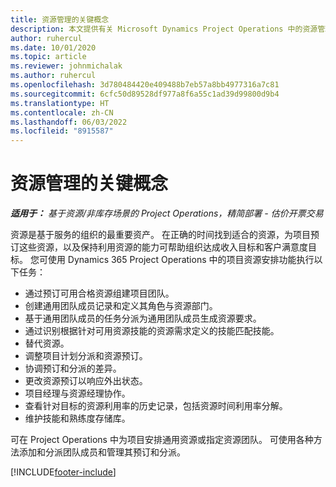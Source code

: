 ```yaml
---
title: 资源管理的关键概念
description: 本文提供有关 Microsoft Dynamics Project Operations 中的资源管理功能的信息。
author: ruhercul
ms.date: 10/01/2020
ms.topic: article
ms.reviewer: johnmichalak
ms.author: ruhercul
ms.openlocfilehash: 3d780484420e409488b7eb57a8bb4977316a7c81
ms.sourcegitcommit: 6cfc50d89528df977a8f6a55c1ad39d99800d9b4
ms.translationtype: HT
ms.contentlocale: zh-CN
ms.lasthandoff: 06/03/2022
ms.locfileid: "8915587"
---
```

# <a name="resource-management-key-concepts"></a>资源管理的关键概念

_**适用于：** 基于资源/非库存场景的 Project Operations，精简部署 - 估价开票交易_

资源是基于服务的组织的最重要资产。 在正确的时间找到适合的资源，为项目预订这些资源，以及保持利用资源的能力可帮助组织达成收入目标和客户满意度目标。 您可使用 Dynamics 365 Project Operations 中的项目资源安排功能执行以下任务：

- 通过预订可用合格资源组建项目团队。
- 创建通用团队成员记录和定义其角色与资源部门。
- 基于通用团队成员的任务分派为通用团队成员生成资源要求。
- 通过识别根据针对可用资源技能的资源需求定义的技能匹配技能。
- 替代资源。
- 调整项目计划分派和资源预订。
- 协调预订和分派的差异。
- 更改资源预订以响应外出状态。
- 项目经理与资源经理协作。
- 查看针对目标的资源利用率的历史记录，包括资源时间利用率分解。
- 维护技能和熟练度存储库。


可在 Project Operations 中为项目安排通用资源或指定资源团队。 可使用各种方法添加和分派团队成员和管理其预订和分派。 


[!INCLUDE[footer-include](../includes/footer-banner.md)]